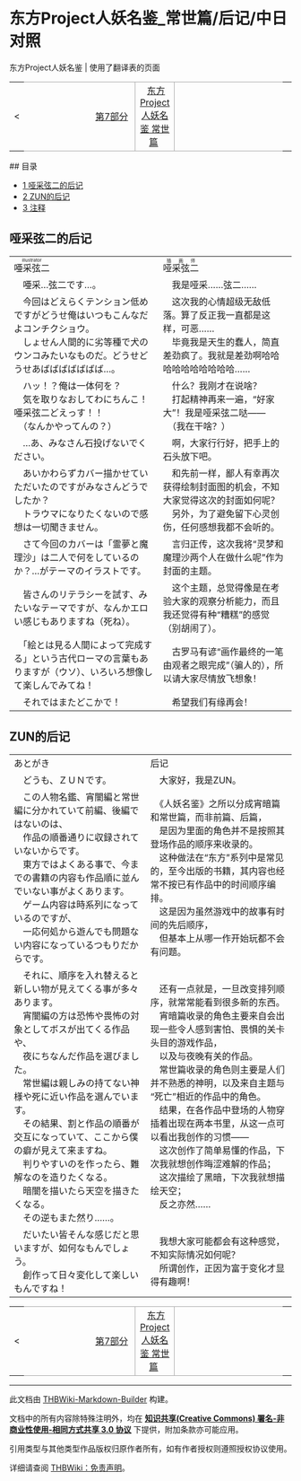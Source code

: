 # 东方Project人妖名鉴_常世篇/后记/中日对照

<!-- source html: G:\repos\THBWiki-Markdown-Builder\THBWikiMarkdown\Temp\main\5\5a\ns0%3A%E4%B8%9C%E6%96%B9Project%E4%BA%BA%E5%A6%96%E5%90%8D%E9%89%B4_%E5%B8%B8%E4%B8%96%E7%AF%87%2F%E5%90%8E%E8%AE%B0%2F%E4%B8%AD%E6%97%A5%E5%AF%B9%E7%85%A7.html -->

东方Project人妖名鉴 | 使用了翻译表的页面

<center>

<table>
<tbody><tr>
<td>&lt;
</td>
<td style="border-top: 1px solid #aaaaaa; border-bottom: 1px solid #aaaaaa; width: 50%; text-align: right"><a href="./东方Project人妖名鉴_常世篇-第7部分-中日对照.md" title="东方Project人妖名鉴 常世篇/第7部分/中日对照">第7部分</a>&#160;
</td>
<td style="text-align: center; border-left: 1px solid #aaaaaa; border-right: 1px solid #aaaaaa; border-top: 1px solid #aaaaaa; border-bottom: 1px solid #aaaaaa;">&#160;<a href="./东方Project人妖名鉴_常世篇.md" title="东方Project人妖名鉴 常世篇">东方Project人妖名鉴 常世篇</a>&#160;
</td>
<td style="border-top: 1px solid #aaaaaa; border-bottom: 1px solid #aaaaaa; width: 50%; text-align: left">
</td>
<td>
</td></tr></tbody></table>

  
</center>
## 目录

- [1 哑采弦二的后记](#哑采弦二的后记)
- [2 ZUN的后记](#ZUN的后记)
- [3 注释](#注释)




## 哑采弦二的后记

<table><tbody><tr class="tt-content-header" id="哑采弦二的后记-1" data-pos="&#91;&quot;\u54d1\u91c7\u5f26\u4e8c\u7684\u540e\u8bb0&quot;,1&#93;"><td class="tt-jah" lang="ja"><div class="poem"><ruby lang="ja"><rb>唖采弦二</rb><rp> (</rp><rt>illustrator</rt><rp>) </rp></ruby></div></td><td class="tt-zhh" lang="zh"><div class="poem"><ruby lang="ja"><rb>哑采弦二</rb><rp> (</rp><rt>插画师</rt><rp>) </rp></ruby></div></td></tr><tr class="tt-content" id="哑采弦二的后记-2" data-pos="&#91;&quot;\u54d1\u91c7\u5f26\u4e8c\u7684\u540e\u8bb0&quot;,2&#93;"><td class="tt-ja" lang="ja"><div class="poem">　唖采…弦二です…。</div></td><td class="tt-zh" lang="zh"><div class="poem">　我是哑采……弦二……</div></td></tr><tr class="tt-content" id="哑采弦二的后记-3" data-pos="&#91;&quot;\u54d1\u91c7\u5f26\u4e8c\u7684\u540e\u8bb0&quot;,3&#93;"><td class="tt-ja" lang="ja"><div class="poem">　今回はどえらくテンション低めですがどうせ俺はいつもこんなだよコンチクショウ。<br>　しょせん人間的に劣等種で犬のウンコみたいなものだ。どうせどうせあばばばばばばば…。</div></td><td class="tt-zh" lang="zh"><div class="poem">　这次我的心情超级无敌低落。算了反正我一直都是这样，可恶……<br>　毕竟我是天生的蠢人，简直差劲疯了。我就是差劲啊哈哈哈哈哈哈哈哈哈哈……</div></td></tr><tr class="tt-content" id="哑采弦二的后记-4" data-pos="&#91;&quot;\u54d1\u91c7\u5f26\u4e8c\u7684\u540e\u8bb0&quot;,4&#93;"><td class="tt-ja" lang="ja"><div class="poem">　ハッ！？俺は一体何を？<br>　気を取りなおしてわにちんこ！唖采弦二どえっす！！<br>　（なんかやってんの？）</div></td><td class="tt-zh" lang="zh"><div class="poem">　什么？我刚才在说啥？<br>　打起精神再来一遍，“好家大”！我是哑采弦二哒——<br>　（我在干啥？）</div></td></tr><tr class="tt-content" id="哑采弦二的后记-5" data-pos="&#91;&quot;\u54d1\u91c7\u5f26\u4e8c\u7684\u540e\u8bb0&quot;,5&#93;"><td class="tt-ja" lang="ja"><div class="poem">　…あ、みなさん石投げないでください。</div></td><td class="tt-zh" lang="zh"><div class="poem">　啊，大家行行好，把手上的石头放下吧。</div></td></tr><tr class="tt-content" id="哑采弦二的后记-6" data-pos="&#91;&quot;\u54d1\u91c7\u5f26\u4e8c\u7684\u540e\u8bb0&quot;,6&#93;"><td class="tt-ja" lang="ja"><div class="poem">　あいかわらずカバー描かせていただいたのですがみなさんどうでしたか？<br>　トラウマになりたくないので感想は一切聞きません。</div></td><td class="tt-zh" lang="zh"><div class="poem">　和先前一样，鄙人有幸再次获得绘制封面图的机会，不知大家觉得这次的封面如何呢？<br>　另外，为了避免留下心灵创伤，任何感想我都不会听的。</div></td></tr><tr class="tt-content" id="哑采弦二的后记-7" data-pos="&#91;&quot;\u54d1\u91c7\u5f26\u4e8c\u7684\u540e\u8bb0&quot;,7&#93;"><td class="tt-ja" lang="ja"><div class="poem">　さて今回のカバーは「霊夢と魔理沙」は二人で何をしているのか？…がテーマのイラストです。</div></td><td class="tt-zh" lang="zh"><div class="poem">　言归正传，这次我将“灵梦和魔理沙两个人在做什么呢”作为封面的主题。</div></td></tr><tr class="tt-content" id="哑采弦二的后记-8" data-pos="&#91;&quot;\u54d1\u91c7\u5f26\u4e8c\u7684\u540e\u8bb0&quot;,8&#93;"><td class="tt-ja" lang="ja"><div class="poem">　皆さんのリテラシーを試す、みたいなテーマですが、なんかエロい感じもありますね（死ね）。</div></td><td class="tt-zh" lang="zh"><div class="poem">　这个主题，总觉得像是在考验大家的观察分析能力，而且我还觉得有种“糟糕”的感觉（别胡闹了）。</div></td></tr><tr class="tt-content" id="哑采弦二的后记-9" data-pos="&#91;&quot;\u54d1\u91c7\u5f26\u4e8c\u7684\u540e\u8bb0&quot;,9&#93;"><td class="tt-ja" lang="ja"><div class="poem">　「絵とは見る人間によって完成する」という古代ローマの言葉もありますが（ウソ）、いろいろ想像して楽しんでみてね！</div></td><td class="tt-zh" lang="zh"><div class="poem">　古罗马有谚“画作最终的一笔由观者之眼完成”（骗人的），所以请大家尽情放飞想象！</div></td></tr><tr class="tt-content" id="哑采弦二的后记-10" data-pos="&#91;&quot;\u54d1\u91c7\u5f26\u4e8c\u7684\u540e\u8bb0&quot;,10&#93;"><td class="tt-ja" lang="ja"><div class="poem">　それではまたどこかで！</div></td><td class="tt-zh" lang="zh"><div class="poem">　希望我们有缘再会！</div></td></tr></tbody></table>


## ZUN的后记

<table><tbody><tr class="tt-content-header" id="ZUN的后记-1" data-pos="&#91;&quot;ZUN\u7684\u540e\u8bb0&quot;,1&#93;"><td class="tt-jah" lang="ja"><div class="poem">あとがき</div></td><td class="tt-zhh" lang="zh"><div class="poem">后记</div></td></tr><tr class="tt-content" id="ZUN的后记-2" data-pos="&#91;&quot;ZUN\u7684\u540e\u8bb0&quot;,2&#93;"><td class="tt-ja" lang="ja"><div class="poem">　どうも、ＺＵＮです。</div></td><td class="tt-zh" lang="zh"><div class="poem">　大家好，我是ZUN。</div></td></tr><tr class="tt-content" id="ZUN的后记-3" data-pos="&#91;&quot;ZUN\u7684\u540e\u8bb0&quot;,3&#93;"><td class="tt-ja" lang="ja"><div class="poem">　この人物名鑑、宵闇編と常世編に分かれていて前編、後編ではないのは、<br>　作品の順番通りに収録されていないからです。<br>　東方ではよくある事で、今までの書籍の内容も作品順に並んでいない事がよくあります。<br>　ゲーム内容は時系列になっているのですが、<br>　一応何処から遊んでも問題ない内容になっているつもりだからです。</div></td><td class="tt-zh" lang="zh"><div class="poem">　《人妖名鉴》之所以分成宵暗篇和常世篇，而非前篇、后篇，<br>　是因为里面的角色并不是按照其登场作品的顺序来收录的。<br>　这种做法在“东方”系列中是常见的，至今出版的书籍，其内容也经常不按已有作品中的时间顺序编排。<br>　这是因为虽然游戏中的故事有时间的先后顺序，<br>　但基本上从哪一作开始玩都不会有问题。</div></td></tr><tr class="tt-content" id="ZUN的后记-4" data-pos="&#91;&quot;ZUN\u7684\u540e\u8bb0&quot;,4&#93;"><td class="tt-ja" lang="ja"><div class="poem">　それに、順序を入れ替えると新しい物が見えてくる事が多々あります。<br>　宵闇編の方は恐怖や畏怖の対象としてボスが出てくる作品や、<br>　夜にちなんだ作品を選びました。<br>　常世編は親しみの持てない神様や死に近い作品を選んでいます。<br>　その結果、割と作品の順番が交互になっていて、ここから僕の癖が見えて来ますね。<br>　判りやすいのを作ったら、難解なのを造りたくなる。<br>　暗闇を描いたら天空を描きたくなる。<br>　その逆もまた然り……。</div></td><td class="tt-zh" lang="zh"><div class="poem">　还有一点就是，一旦改变排列顺序，就常常能看到很多新的东西。<br>　宵暗篇收录的角色主要来自会出现一些令人感到害怕、畏惧的关卡头目的游戏作品，<br>　以及与夜晚有关的作品。<br>　常世篇收录的角色则主要是人们并不熟悉的神明，以及来自主题与“死亡”相近的作品中的角色。<br>　结果，在各作品中登场的人物穿插着出现在两本书里，从这一点可以看出我创作的习惯——<br>　这次创作了简单易懂的作品，下次我就想创作晦涩难解的作品；<br>　这次描绘了黑暗，下次我就想描绘天空；<br>　反之亦然……</div></td></tr><tr class="tt-content" id="ZUN的后记-5" data-pos="&#91;&quot;ZUN\u7684\u540e\u8bb0&quot;,5&#93;"><td class="tt-ja" lang="ja"><div class="poem">　だいたい皆そんな感じだと思いますが、如何なもんでしょう。<br>　創作って日々変化して楽しいもんですね！</div></td><td class="tt-zh" lang="zh"><div class="poem">　我想大家可能都会有这种感觉，不知实际情况如何呢？<br>　所谓创作，正因为富于变化才显得有趣啊！</div></td></tr></tbody></table>



  
  

  

<center>

<table>
<tbody><tr>
<td>&lt;
</td>
<td style="border-top: 1px solid #aaaaaa; border-bottom: 1px solid #aaaaaa; width: 50%; text-align: right"><a href="./东方Project人妖名鉴_常世篇-第7部分-中日对照.md" title="东方Project人妖名鉴 常世篇/第7部分/中日对照">第7部分</a>&#160;
</td>
<td style="text-align: center; border-left: 1px solid #aaaaaa; border-right: 1px solid #aaaaaa; border-top: 1px solid #aaaaaa; border-bottom: 1px solid #aaaaaa;">&#160;<a href="./东方Project人妖名鉴_常世篇.md" title="东方Project人妖名鉴 常世篇">东方Project人妖名鉴 常世篇</a>&#160;
</td>
<td style="border-top: 1px solid #aaaaaa; border-bottom: 1px solid #aaaaaa; width: 50%; text-align: left">
</td>
<td>
</td></tr></tbody></table>

  
</center>
  
  

  





---

此文档由 [THBWiki-Markdown-Builder](https://github.com/Delsin-Yu/THBWiki-Markdown-Builder) 构建。

文档中的所有内容除特殊注明外，均在 [**知识共享(Creative Commons) 署名-非商业性使用-相同方式共享 3.0 协议**](https://creativecommons.org/licenses/by-sa/3.0/deed.zh-hans) 下提供，附加条款亦可能应用。

引用类型与其他类型作品版权归原作者所有，如有作者授权则遵照授权协议使用。

详细请查阅 [THBWiki：免责声明](https://thbwiki.cc/THBWiki:%E5%85%8D%E8%B4%A3%E5%A3%B0%E6%98%8E)。

